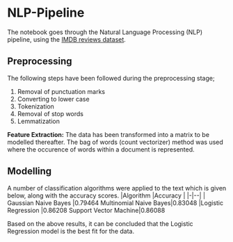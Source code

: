 # NLP-Pipeline
The notebook goes through the Natural Language Processing (NLP) pipeline, using the [IMDB reviews dataset](https://www.kaggle.com/datasets/lakshmi25npathi/imdb-dataset-of-50k-movie-reviews). 

## Preprocessing
The following steps have been followed during the preprocessing stage;

 1. Removal of punctuation marks
 2. Converting to lower case
 3. Tokenization
 4. Removal of stop words
 5. Lemmatization

**Feature Extraction:** 
The data has been transformed into a matrix to be modelled thereafter. The bag of words (count vectorizer) method was used where the occurence of words within a document is represented. 

## Modelling
A number of classification algorithms were applied to the text which is given below, along with the accuracy scores. 
|Algorithm |Accuracy  |
|-|--|
| Gaussian Naive Bayes |0.79464
Multinomial Naive Bayes|0.83048
|Logistic Regression |0.86208 
Support Vector Machine|0.86088

Based on the above results, it can be concluded that the Logistic Regression model is the best fit for the data. 
